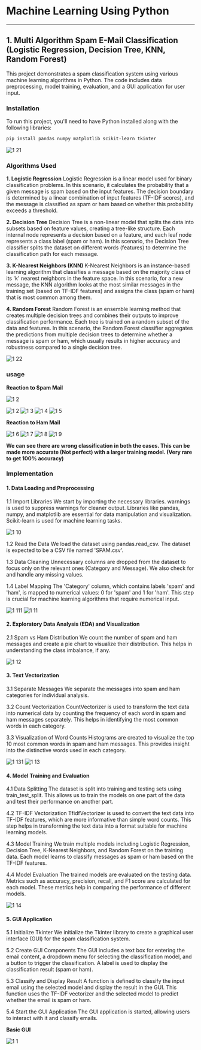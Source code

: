 # Machine Learning Using Python
--------------------------------------------------

## 1. Multi Algorithm Spam E-Mail Classification (Logistic Regression, Decision Tree, KNN, Random Forest)

This project demonstrates a spam classification system using various machine learning algorithms in Python. The code includes data preprocessing, model training, evaluation, and a GUI application for user input.

### Installation

To run this project, you'll need to have Python installed along with the following libraries:

```bash
pip install pandas numpy matplotlib scikit-learn tkinter
```

![1 21](https://github.com/user-attachments/assets/5c200bae-a4a5-490d-ac4b-76587bc7a286)

### Algorithms Used

**1. Logistic Regression**
Logistic Regression is a linear model used for binary classification problems. In this scenario, it calculates the probability that a given message is spam based on the input features. The decision boundary is determined by a linear combination of input features (TF-IDF scores), and the message is classified as spam or ham based on whether this probability exceeds a threshold.

**2. Decision Tree**
Decision Tree is a non-linear model that splits the data into subsets based on feature values, creating a tree-like structure. Each internal node represents a decision based on a feature, and each leaf node represents a class label (spam or ham). In this scenario, the Decision Tree classifier splits the dataset on different words (features) to determine the classification path for each message.

**3. K-Nearest Neighbors (KNN)**
K-Nearest Neighbors is an instance-based learning algorithm that classifies a message based on the majority class of its 'k' nearest neighbors in the feature space. In this scenario, for a new message, the KNN algorithm looks at the most similar messages in the training set (based on TF-IDF features) and assigns the class (spam or ham) that is most common among them.

**4. Random Forest**
Random Forest is an ensemble learning method that creates multiple decision trees and combines their outputs to improve classification performance. Each tree is trained on a random subset of the data and features. In this scenario, the Random Forest classifier aggregates the predictions from multiple decision trees to determine whether a message is spam or ham, which usually results in higher accuracy and robustness compared to a single decision tree.

![1 22](https://github.com/user-attachments/assets/904bcfe9-704d-42fb-b990-175e88c99635)

### usage

**Reaction to Spam Mail**

![1 2](https://github.com/user-attachments/assets/5a76680c-9cee-4a70-b129-70109c9cba60)

![1 2](https://github.com/user-attachments/assets/e21909e0-20ad-4c37-bc9e-046829bcb9ab)
![1 3](https://github.com/user-attachments/assets/bdeac448-6836-486d-aa02-bd502b357cdd)
![1 4](https://github.com/user-attachments/assets/b64e24b3-375d-4546-94be-7db21bd1bb65)
![1 5](https://github.com/user-attachments/assets/6df2d2df-386f-4489-8981-2a2b66ab9ca3)

**Reaction to Ham Mail**

![1 6](https://github.com/user-attachments/assets/26eedb91-0f71-4a7e-9b29-bb4cf5d505c1)
![1 7](https://github.com/user-attachments/assets/94cfbab3-6b70-4b78-99a0-2daf691d686a)
![1 8](https://github.com/user-attachments/assets/2658e596-273d-4153-bcd8-d6d4b8c8eee8)
![1 9](https://github.com/user-attachments/assets/5cc3987e-c229-4038-ba51-63103973bb34)

**We can see there are wrong classification in both the cases. This can be made more accurate (Not perfect) with a larger training model. (Very rare to get 100% accuracy)**

### Implementation

#### 1. Data Loading and Preprocessing

1.1 Import Libraries
We start by importing the necessary libraries. warnings is used to suppress warnings for cleaner output. Libraries like pandas, numpy, and matplotlib are essential for data manipulation and visualization. Scikit-learn is used for machine learning tasks.

![1 10](https://github.com/user-attachments/assets/656a015a-a7de-4332-a6be-836d89aacdfe)

1.2 Read the Data
We load the dataset using pandas.read_csv. The dataset is expected to be a CSV file named 'SPAM.csv'.

1.3 Data Cleaning
Unnecessary columns are dropped from the dataset to focus only on the relevant ones (Category and Message). We also check for and handle any missing values.

1.4 Label Mapping
The 'Category' column, which contains labels 'spam' and 'ham', is mapped to numerical values: 0 for 'spam' and 1 for 'ham'. This step is crucial for machine learning algorithms that require numerical input.

![1 111](https://github.com/user-attachments/assets/d1b035d4-f5cf-45c7-a84f-02f2a3296534)
![1 11](https://github.com/user-attachments/assets/f330d21d-b883-4b30-b63d-4f3a4ed22fe7)

#### 2. Exploratory Data Analysis (EDA) and Visualization

2.1 Spam vs Ham Distribution
We count the number of spam and ham messages and create a pie chart to visualize their distribution. This helps in understanding the class imbalance, if any.

![1 12](https://github.com/user-attachments/assets/d29825d9-f6b6-4cec-a523-19bebef335ff)

#### 3. Text Vectorization

3.1 Separate Messages
We separate the messages into spam and ham categories for individual analysis.

3.2 Count Vectorization
CountVectorizer is used to transform the text data into numerical data by counting the frequency of each word in spam and ham messages separately. This helps in identifying the most common words in each category.

3.3 Visualization of Word Counts
Histograms are created to visualize the top 10 most common words in spam and ham messages. This provides insight into the distinctive words used in each category.

![1 131](https://github.com/user-attachments/assets/2527fcdb-d066-4f60-add8-163c3173ae7c)
![1 13](https://github.com/user-attachments/assets/2d07b93e-73dd-4ceb-a12f-9793e4f797e9)

#### 4. Model Training and Evaluation

4.1 Data Splitting
The dataset is split into training and testing sets using train_test_split. This allows us to train the models on one part of the data and test their performance on another part.

4.2 TF-IDF Vectorization
TfidfVectorizer is used to convert the text data into TF-IDF features, which are more informative than simple word counts. This step helps in transforming the text data into a format suitable for machine learning models.

4.3 Model Training
We train multiple models including Logistic Regression, Decision Tree, K-Nearest Neighbors, and Random Forest on the training data. Each model learns to classify messages as spam or ham based on the TF-IDF features.

4.4 Model Evaluation
The trained models are evaluated on the testing data. Metrics such as accuracy, precision, recall, and F1 score are calculated for each model. These metrics help in comparing the performance of different models.

![1 14](https://github.com/user-attachments/assets/72b146c2-2698-415c-aac9-6b1cd862d997)


#### 5. GUI Application

5.1 Initialize Tkinter
We initialize the Tkinter library to create a graphical user interface (GUI) for the spam classification system.

5.2 Create GUI Components
The GUI includes a text box for entering the email content, a dropdown menu for selecting the classification model, and a button to trigger the classification. A label is used to display the classification result (spam or ham).

5.3 Classify and Display Result
A function is defined to classify the input email using the selected model and display the result in the GUI. This function uses the TF-IDF vectorizer and the selected model to predict whether the email is spam or ham.

5.4 Start the GUI Application
The GUI application is started, allowing users to interact with it and classify emails.

**Basic GUI**

![1 1](https://github.com/user-attachments/assets/72de3d00-d6e7-4491-ab50-b35ac946260c)
